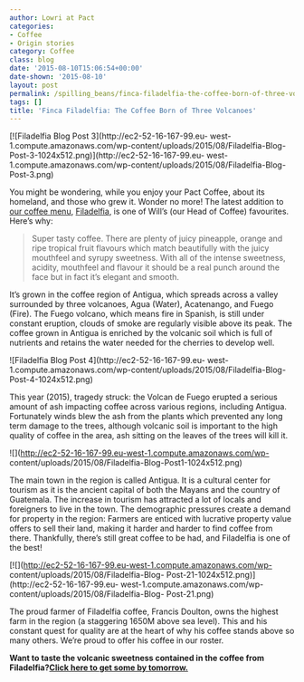 ```yaml
---
author: Lowri at Pact
categories:
- Coffee
- Origin stories
category: Coffee
class: blog
date: '2015-08-10T15:06:54+00:00'
date-shown: '2015-08-10'
layout: post
permalink: /spilling_beans/finca-filadelfia-the-coffee-born-of-three-volcanoes
tags: []
title: 'Finca Filadelfia: The Coffee Born of Three Volcanoes'
---
```


[![Filadelfia Blog Post 3](http://ec2-52-16-167-99.eu-
west-1.compute.amazonaws.com/wp-content/uploads/2015/08/Filadelfia-Blog-
Post-3-1024x512.png)](http://ec2-52-16-167-99.eu-
west-1.compute.amazonaws.com/wp-content/uploads/2015/08/Filadelfia-Blog-
Post-3.png)

You might be wondering, while you enjoy your Pact Coffee, about its homeland,
and those who grew it. Wonder no more! The latest addition to [our coffee
menu](https://www.pactcoffee.com/coffees),
[Filadelfia](https://www.pactcoffee.com/coffees/finca-filadelfia), is one of
Will’s (our Head of Coffee) favourites. Here’s why:

> Super tasty coffee. There are plenty of juicy pineapple, orange and ripe
tropical fruit flavours which match beautifully with the juicy mouthfeel and
syrupy sweetness. With all of the intense sweetness, acidity, mouthfeel and
flavour it should be a real punch around the face but in fact it’s elegant and
smooth.

It’s grown in the coffee region of Antigua, which spreads across a valley
surrounded by three volcanoes, Agua (Water), Acatenango, and Fuego (Fire). The
Fuego volcano, which means fire in Spanish, is still under constant eruption,
clouds of smoke are regularly visible above its peak. The coffee grown in
Antigua is enriched by the volcanic soil which is full of nutrients and
retains the water needed for the cherries to develop well.

![Filadelfia Blog Post 4](http://ec2-52-16-167-99.eu-
west-1.compute.amazonaws.com/wp-content/uploads/2015/08/Filadelfia-Blog-
Post-4-1024x512.png)

This year (2015), tragedy struck: the Volcan de Fuego erupted a serious amount
of ash impacting coffee across various regions, including Antigua. Fortunately
winds blew the ash from the plants which prevented any long term damage to the
trees, although volcanic soil is important to the high quality of coffee in
the area, ash sitting on the leaves of the trees will kill it.

![](http://ec2-52-16-167-99.eu-west-1.compute.amazonaws.com/wp-
content/uploads/2015/08/Filadelfia-Blog-Post1-1024x512.png)

The main town in the region is called Antigua. It is a cultural center for
tourism as it is the ancient capital of both the Mayans and the country of
Guatemala. The increase in tourism has attracted a lot of locals and
foreigners to live in the town. The demographic pressures create a demand for
property in the region: Farmers are enticed with lucrative property value
offers to sell their land, making it harder and harder to find coffee from
there. Thankfully, there’s still great coffee to be had, and Filadelfia is one
of the best!

[![](http://ec2-52-16-167-99.eu-west-1.compute.amazonaws.com/wp-
content/uploads/2015/08/Filadelfia-Blog-
Post-21-1024x512.png)](http://ec2-52-16-167-99.eu-
west-1.compute.amazonaws.com/wp-content/uploads/2015/08/Filadelfia-Blog-
Post-21.png)

The proud farmer of Filadelfia coffee, Francis Doulton, owns the highest farm
in the region (a staggering 1650M above sea level). This and his constant
quest for quality are at the heart of why his coffee stands above so many
others. We’re proud to offer his coffee in our roster.

**Want to taste the volcanic sweetness contained in the coffee from
Filadelfia?[Click here to get some by
tomorrow.](https://www.pactcoffee.com/coffees/finca-filadelfia)**